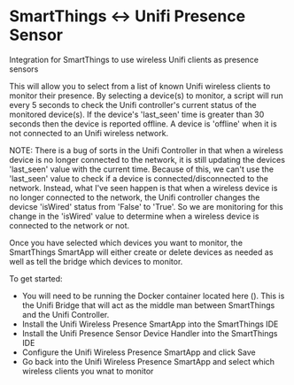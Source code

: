 # SmartThings <-> Unifi Presence Sensor
Integration for SmartThings to use wireless Unifi clients as presence sensors

This will allow you to select from a list of known Unifi wireless clients to monitor their presence. By selecting a device(s) to monitor, a script will run every 5 seconds to check the Unifi controller's current status of the monitored device(s). If the device's 'last_seen' time is greater than 30 seconds then the device is reported offline. A device is 'offline' when it is not connected to an Unifi wireless network.

NOTE: There is a bug of sorts in the Unifi Controller in that when a wireless device is no longer connected to the network, it is still updating the devices 'last_seen' value with the current time. Because of this, we can't use the 'last_seen' value to check if a device is connected/disconnected to the network. Instead, what I've seen happen is that when a wireless device is no longer connected to the network, the Unifi controller changes the devicse 'isWired' status from 'False' to 'True'. So we are monitoring for this change in the 'isWired' value to determine when a wireless device is connected to the network or not.

Once you have selected which devices you want to monitor, the SmartThings SmartApp will either create or delete devices as needed as well as tell the bridge which devices to monitor.

To get started:

- You will need to be running the Docker container located here (). This is the Unifi Bridge that will act as the middle man between SmartThings and the Unifi Controller.
- Install the Unifi Wireless Presence SmartApp into the SmartThings IDE
- Install the Unifi Presence Sensor Device Handler into the SmartThings IDE
- Configure the Unifi Wireless Presence SmartApp and click Save
- Go back into the Unifi Wireless Presence SmartApp and select which wireless clients you wnat to monitor
